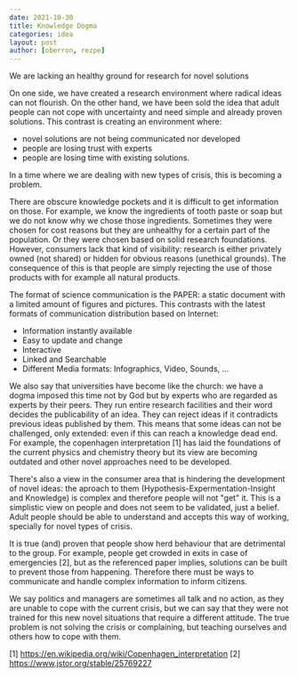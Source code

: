```yaml
---
date: 2021-10-30
title: Knowledge Dogma
categories: idea
layout: post
author: [oberron, rezpe]
--- 
```


We are lacking an healthy ground for research for novel solutions

On one side, we have created a research environment where radical ideas can not flourish. On the other hand, we have been sold the idea that adult people can not cope with uncertainty and need simple and already proven solutions. This contrast is creating an environment where:
- novel solutions are not being communicated nor developed
- people are losing trust with experts
- people are losing time with existing solutions. 

In a time where we are dealing with new types of crisis, this is becoming a problem. 

There are obscure knowledge pockets and it is difficult to get information on those. For example, we know the ingredients of tooth paste or soap but we do not know why we chose those ingredients. Sometimes they were chosen for cost reasons but they are unhealthy for a certain part of the population. Or they were chosen based on solid research foundations. However, consumers lack that kind of visibility: research is either privately owned (not shared) or hidden for obvious reasons (unethical grounds).
The consequence of this is that people are simply rejecting the use of those products with for example all natural products. 

The format of science communication is the PAPER: a static document with a limited amount of figures and pictures. This contrasts with the latest formats of communication distribution based on Internet:
- Information instantly available
- Easy to update and change
- Interactive
- Linked and Searchable
- Different Media formats: Infographics, Video, Sounds, ...

We also say that universities have become like the church: we have a dogma imposed this time not by God but by experts who are regarded as experts by their peers. They run entire research facilities and their word decides the publicability of an idea. They can reject ideas if it contradicts previous ideas published by them. This means that some ideas can not be challenged, only extended: even if this can reach a knowledge dead end. For example, the copenhagen interpretation [1] has laid the foundations of the current physics and chemistry theory but its view are becoming outdated and other novel approaches need to be developed.

There's also a view in the consumer area that is hindering the development of novel ideas: the aproach to them (Hypothesis-Expermentation-Insight and Knowledge) is complex and therefore people will not "get" it. This is a simplistic view on people and does not seem to be validated, just a belief. Adult people should be able to understand and accepts this way of working, specially for novel types of crisis.

It is true (and) proven that people show herd behaviour that are detrimental to the group. For example, people get crowded in exits in case of emergencies [2], but as the referenced paper implies, solutions can be built to prevent those from happening. Therefore there must be ways to communicate and handle complex information to inform citizens.

We say politics and managers are sometimes all talk and no action, as they are unable to cope with the current crisis, but we can say that they were not trained for this new novel situations that require a different attitude. The true problem is not solving the crisis or complaining, but teaching ourselves and others how to cope with them. 


[1] https://en.wikipedia.org/wiki/Copenhagen_interpretation
[2] https://www.jstor.org/stable/25769227